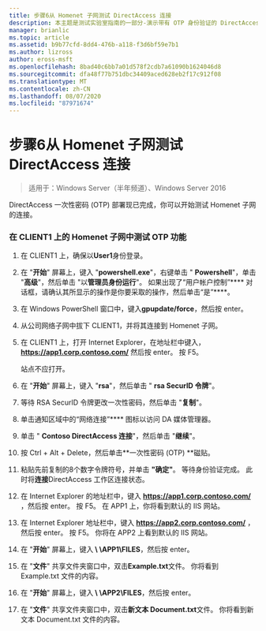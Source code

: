 ```yaml
---
title: 步骤6从 Homenet 子网测试 DirectAccess 连接
description: 本主题是测试实验室指南的一部分-演示带有 OTP 身份验证的 DirectAccess 和用于 Windows Server 2016 的 RSA SecurID
manager: brianlic
ms.topic: article
ms.assetid: b9b77cfd-8dd4-476b-a118-f3d6bf59e7b1
ms.author: lizross
author: eross-msft
ms.openlocfilehash: 8bad40c6bb7a01d578f2cdb7a61090b1624046d8
ms.sourcegitcommit: dfa48f77b751dbc34409aced628eb2f17c912f08
ms.translationtype: MT
ms.contentlocale: zh-CN
ms.lasthandoff: 08/07/2020
ms.locfileid: "87971674"
---
```

# <a name="step-6-test-directaccess-connectivity-from-the-homenet-subnet"></a>步骤6从 Homenet 子网测试 DirectAccess 连接

>适用于：Windows Server（半年频道）、Windows Server 2016

DirectAccess 一次性密码 (OTP) 部署现已完成，你可以开始测试 Homenet 子网的连接。

### <a name="to-test-otp-functionality-from-the-homenet-subnet-on-client1"></a>在 CLIENT1 上的 Homenet 子网中测试 OTP 功能

1. 在 CLIENT1 上，确保以**User1**身份登录。

2. 在 "**开始**" 屏幕上，键入 "**powershell.exe**"，右键单击 " **Powershell**"，单击 "**高级**"，然后单击 "以**管理员身份运行**"。 如果出现了“用户帐户控制”**** 对话框，请确认其所显示的操作是你要采取的操作，然后单击“是”****。

3. 在 Windows PowerShell 窗口中，键入**gpupdate/force**，然后按 enter。

4. 从公司网络子网中拔下 CLIENT1，并将其连接到 Homenet 子网。

5. 在 CLIENT1 上，打开 Internet Explorer，在地址栏中键入， **https://app1.corp.contoso.com/** 然后按 enter。 按 F5。

   站点不应打开。

6. 在 "**开始**" 屏幕上，键入 "**rsa**"，然后单击 " **rsa SecurID 令牌**"。

7. 等待 RSA SecurID 令牌更改一次性密码，然后单击 "**复制**"。

8. 单击通知区域中的“网络连接”**** 图标以访问 DA 媒体管理器。

9. 单击 " **Contoso DirectAccess 连接**"，然后单击 "**继续**"。

10. 按 Ctrl + Alt + Delete，然后单击**一次性密码 (OTP) **磁贴。

11. 粘贴先前复制的8个数字令牌符号，并单击 **"确定"**。 等待身份验证完成。 此时将**连接**DirectAccess 工作区连接状态。

12. 在 Internet Explorer 的地址栏中，键入 **https://app1.corp.contoso.com/** ，然后按 enter。 按 F5。 在 APP1 上，你将看到默认的 IIS 网站。

13. 在 Internet Explorer 地址栏中，键入 **https://app2.corp.contoso.com/** ，然后按 enter。 按 F5。 你将在 APP2 上看到默认的 IIS 网站。

14. 在 "**开始**" 屏幕上，键入<strong> \\ \APP1\FILES</strong>，然后按 enter。

15. 在 "**文件**" 共享文件夹窗口中，双击**Example.txt**文件。 你将看到 Example.txt 文件的内容。

16. 在 "**开始**" 屏幕上，键入<strong> \\ \APP2\FILES</strong>，然后按 enter。

17. 在 "**文件**" 共享文件夹窗口中，双击**新文本 Document.txt**文件。 你将看到新文本 Document.txt 文件的内容。



